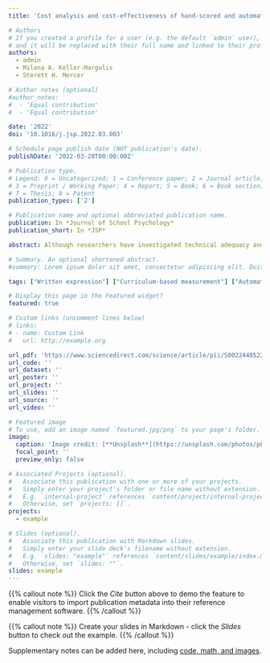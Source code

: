```yaml
---
title: 'Cost analysis and cost-effectiveness of hand-scored and automated approaches to writing screening'

# Authors
# If you created a profile for a user (e.g. the default `admin` user), write the username (folder name) here
# and it will be replaced with their full name and linked to their profile.
authors:
  - admin
  - Milena A. Keller-Margulis
  - Sterett H. Mercer

# Author notes (optional)
#author_notes:
#  - 'Equal contribution'
#  - 'Equal contribution'

date: '2022'
doi: '10.1016/j.jsp.2022.03.003'

# Schedule page publish date (NOT publication's date).
publishDate: '2022-03-28T00:00:00Z'

# Publication type.
# Legend: 0 = Uncategorized; 1 = Conference paper; 2 = Journal article;
# 3 = Preprint / Working Paper; 4 = Report; 5 = Book; 6 = Book section;
# 7 = Thesis; 8 = Patent
publication_types: ['2']

# Publication name and optional abbreviated publication name.
publication: In *Journal of School Psychology*
publication_short: In *JSP*

abstract: Although researchers have investigated technical adequacy and usability of written-expression curriculum-based measures (WE-CBM), the economic implications of different scoring approaches have largely been ignored. The absence of such knowledge can undermine the effective allocation of resources and lead to the adoption of suboptimal measures for the identification of students at risk for poor writing outcomes. Therefore, we used the Ingredients method to compare implementation costs and cost-effectiveness of hand-calculated and automated scoring approaches. Data analyses were conducted on secondary data from a study that evaluated predictive validity and diagnostic accuracy of quantitative approaches for scoring WE-CBM samples. Findings showed that automated approaches offered more economic solutions than hand-calculated methods; for automated scores, the effects were stronger when the free writeAlizer R package was employed, whereas, for hand-calculated scores, simpler WE-CBM metrics were less costly than more complex metrics. Sensitivity analyses confirmed the relative advantage of automated scores when the number of classrooms, students, and assessment occasions per school year increased; again, writeAlizer was less sensitive to the changes in the ingredients than the other approaches. Finally, the visualization of the cost-effectiveness ratio illustrated that writeAlizer offered the optimal balance between implementation costs and diagnostic accuracy, followed by complex hand-calculated metrics and a proprietary automated program. Implications for the use of hand-calculated and automated scores for the universal screening of written expression with elementary students are discussed.

# Summary. An optional shortened abstract.
#summary: Lorem ipsum dolor sit amet, consectetur adipiscing elit. Duis posuere tellus ac convallis placerat. Proin tincidunt magna sed ex sollicitudin condimentum.

tags: ["Written expression"] ["Curriculum-based measurement"] ["Automated text evaluation"] ["Universal screening"] ["Cost analysis"] ["Cost effectiveness"]

# Display this page in the Featured widget?
featured: true

# Custom links (uncomment lines below)
# links:
# - name: Custom Link
#   url: http://example.org

url_pdf: 'https://www.sciencedirect.com/science/article/pii/S0022440522000231?via%3Dihub'
url_code: ''
url_dataset: ''
url_poster: ''
url_project: ''
url_slides: ''
url_source: ''
url_video: ''

# Featured image
# To use, add an image named `featured.jpg/png` to your page's folder.
image:
  caption: 'Image credit: [**Unsplash**](https://unsplash.com/photos/pLCdAaMFLTE)'
  focal_point: ''
  preview_only: false

# Associated Projects (optional).
#   Associate this publication with one or more of your projects.
#   Simply enter your project's folder or file name without extension.
#   E.g. `internal-project` references `content/project/internal-project/index.md`.
#   Otherwise, set `projects: []`.
projects:
  - example

# Slides (optional).
#   Associate this publication with Markdown slides.
#   Simply enter your slide deck's filename without extension.
#   E.g. `slides: "example"` references `content/slides/example/index.md`.
#   Otherwise, set `slides: ""`.
slides: example
---
```


{{% callout note %}}
Click the _Cite_ button above to demo the feature to enable visitors to import publication metadata into their reference management software.
{{% /callout %}}

{{% callout note %}}
Create your slides in Markdown - click the _Slides_ button to check out the example.
{{% /callout %}}

Supplementary notes can be added here, including [code, math, and images](https://wowchemy.com/docs/writing-markdown-latex/).
